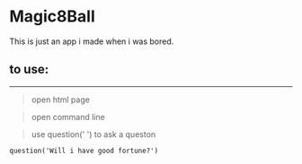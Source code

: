 # Magic8Ball

This is just an app i made when i was bored.

## to use:
___
> open html page

> open command line

> use question(' ') to ask a queston

```
question('Will i have good fortune?')
```
